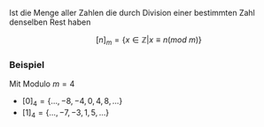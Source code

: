 Ist die Menge aller Zahlen die durch Division einer bestimmten Zahl denselben Rest haben

$$[n]_{m}=\{  x \in \mathbb{Z} | x \equiv n (mod \ m) \}$$


### Beispiel 
Mit Modulo $m = 4$
- $[0]_{4}=\{ \dots,-8,-4,0,4,8,\dots \}$
- $[1]_{4}=\{ \dots,-7,-3,1,5,\dots \}$

